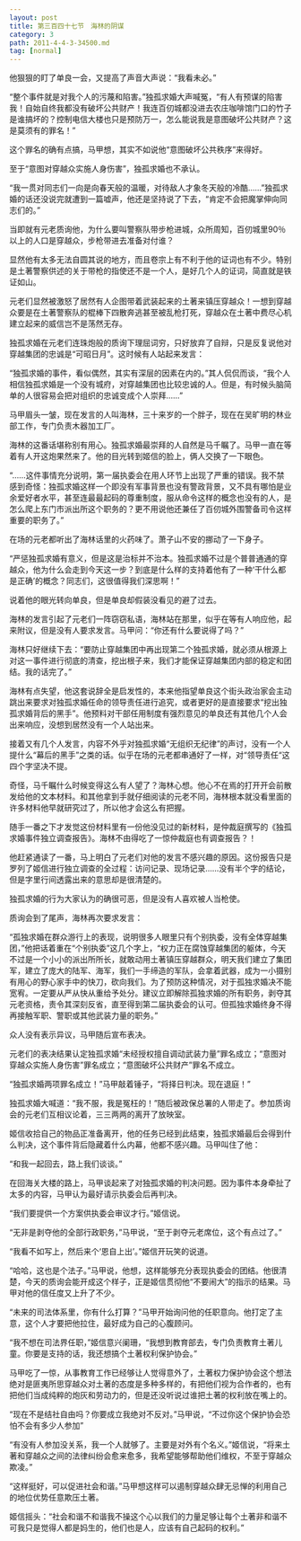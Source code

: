 ```yaml
---
layout: post
title: 第三百四十七节　海林的阴谋
category: 3
path: 2011-4-4-3-34500.md
tag: [normal]
---
```


他狠狠的盯了单良一会，又提高了声音大声说：“我看未必。”

“整个事件就是对我个人的污蔑和陷害。”独孤求婚大声喊冤，“有人有预谋的陷害我！自始自终我都没有破坏公共财产！我连百仞城都没进去农庄咖啡馆门口的竹子是谁搞坏的？控制电信大楼也只是预防万一，怎么能说我是意图破坏公共财产？这是莫须有的罪名！”

这个罪名的确有点搞，马甲想，其实不如说他“意图破坏公共秩序”来得好。

至于“意图对穿越众实施人身伤害”，独孤求婚也不承认。

“我一贯对同志们一向是向春天般的温暖，对待敌人才象冬天般的冷酷……”独孤求婚的话还没说完就遭到一篇嘘声，他还是坚持说了下去，“肯定不会把魔掌伸向同志们的。”

当即就有元老质询他，为什么要叫警察队带步枪进城，众所周知，百仞城里90％以上的人口是穿越众，步枪带进去准备对付谁？

显然他有太多无法自圆其说的地方，而且卷宗上有不利于他的证词也有不少。特别是土著警察供述的关于带枪的指使还不是一个人，是好几个人的证词，简直就是铁证如山。

元老们显然被激怒了居然有人企图带着武装起来的土著来镇压穿越众！一想到穿越众要是在土著警察队的棍棒下四散奔逃甚至被乱枪打死，穿越众在土著中费尽心机建立起来的威信岂不是荡然无存。

独孤求婚在元老们连珠炮般的质询下理屈词穷，只好放弃了自辩，只是反复说他对穿越集团的忠诚是“可昭日月”。这时候有人站起来发言：

“独孤求婚的事件，看似偶然，其实有深层的因素在内的。”其人侃侃而谈，“我个人相信独孤求婚是一个没有城府，对穿越集团也比较忠诚的人。但是，有时候头脑简单的人很容易会把对组织的忠诚变成个人崇拜……”

马甲眉头一皱，现在发言的人叫海林，三十来岁的一个胖子，现在在吴旷明的林业部工作，专门负责木器加工厂。

海林的这番话堪称别有用心。独孤求婚最崇拜的人自然是马千瞩了。马甲一直在等着有人开这炮果然来了。他的目光转到姬信的脸上，俩人交换了一下眼色。

“……这件事情充分说明，第一届执委会在用人环节上出现了严重的错误。我不禁感到奇怪：独孤求婚这样一个即没有军事背景也没有警政背景，又不具有哪怕是业余爱好者水平，甚至连最最起码的尊重制度，服从命令这样的概念也没有的人，是怎么爬上东门市派出所这个职务的？更不用说他还兼任了百仞城外围警备司令这样重要的职务了。”

在场的元老都听出了海林话里的火药味了。萧子山不安的挪动了一下身子。

“严惩独孤求婚有意义，但是这是治标并不治本。独孤求婚不过是个普普通通的穿越众，他为什么会走到今天这一步？到底是什么样的支持着他有了一种‘干什么都是正确’的概念？同志们，这很值得我们深思啊！”

说着他的眼光转向单良，但是单良却假装没看见的避了过去。

海林的发言引起了元老们一阵窃窃私语，海林站在那里，似乎在等有人响应他，起来附议，但是没有人要求发言。马甲问：“你还有什么要说得了吗？”

海林只好继续下去：“要防止穿越集团中再出现第二个独孤求婚，就必须从根源上对这一事件进行彻底的清查，挖出根子来，我们才能保证穿越集团内部的稳定和团结。我的话完了。”

海林有点失望，他这套说辞全是启发性的，本来他指望单良这个街头政治家会主动跳出来要求对独孤求婚任命的领导责任进行追究，或者更好的是直接要求“挖出独孤求婚背后的黑手”。他预料对干部任用制度有强烈意见的单良还有其他几个人会出来响应，没想到居然没有一个人站出来。

接着又有几个人发言，内容不外乎对独孤求婚“无组织无纪律”的声讨，没有一个人提什么“幕后的黑手”之类的话。似乎在场的元老都串通好了一样，对“领导责任“这四个字坚决不提。

奇怪，马千瞩什么时候变得这么有人望了？海林心想。他心不在焉的打开开会前散发给他的文本材料。和其他拿到手就仔细阅读的元老不同，海林根本就没看里面的许多材料他早就研究过了，所以他才会这么有把握。

随手一番之下才发觉这份材料里有一份他没见过的新材料，是仲裁庭撰写的《独孤求婚事件独立调查报告》。海林不由得吃了一惊仲裁庭也有调查报告？！

他赶紧通读了一番，马上明白了元老们对他的发言不感兴趣的原因。这份报告只是罗列了姬信进行独立调查的全过程：访问记录、现场记录……没有半个字的结论，但是字里行间透露出来的意思却是很清楚的。

独孤求婚的行为大家认为的确很可恶，但是没有人喜欢被人当枪使。

质询会到了尾声，海林再次要求发言：

“孤独求婚在群众游行上的表现，说明很多人眼里只有个别执委，没有全体穿越集团，”他把话着重在“个别执委”这几个字上，“权力正在腐蚀穿越集团的躯体，今天不过是一个小小的派出所所长，就敢动用土著镇压穿越群众，明天我们建立了集团军，建立了庞大的陆军、海军，我们一手缔造的军队，会拿着武器，成为一小摄别有用心的野心家手中的快刀，砍向我们。为了预防这种情况，对于孤独求婚决不能宽宥。一定要从严从快从重给予处分。建议立即解除孤独求婚的所有职务，剥夺其元老资格，责令其深刻反省，直至得到第二届执委会的认可。但孤独求婚终身不得再接触军职、警职或其他武装力量的职务。”

众人没有表示异议，马甲随后宣布表决。

元老们的表决结果认定独孤求婚“未经授权擅自调动武装力量”罪名成立；“意图对穿越众实施人身伤害”罪名成立；“意图破坏公共财产”罪名不成立。

“独孤求婚两项罪名成立！”马甲敲着锤子，“将择日判决。现在退庭！”

独孤求婚大喊道：“我不服，我是冤枉的！”随后被政保总署的人带走了。参加质询会的元老们互相议论着，三三两两的离开了放映室。

姬信收拾自己的物品正准备离开，他的任务已经到此结束，独孤求婚最后会得到什么判决，这个事件背后隐藏着什么内幕，他都不感兴趣。马甲叫住了他：

“和我一起回去，路上我们谈谈。”

在回海关大楼的路上，马甲谈起来了对独孤求婚的判决问题。因为事件本身牵扯了太多的内容，马甲认为最好请示执委会后再判决。

“我们要提供一个方案供执委会审议才行。”姬信说。

“无非是剥夺他的全部行政职务，”马甲说，“至于剥夺元老席位，这个有点过了。”

“我看不如写上，然后来个‘恩自上出’。”姬信开玩笑的说道。

“哈哈，这也是个法子。”马甲说，他想，这样能够充分表现执委会的团结。他很清楚，今天的质询会能开成这个样子，正是姬信贯彻他“不要闹大”的指示的结果。马甲对他的信任度又上升了不少。

“未来的司法体系里，你有什么打算？”马甲开始询问他的任职意向。他打定了主意，这个人才要把他拉住，最好成为自己的心腹顾问。

“我不想在司法界任职，”姬信意兴阑珊，“我想到教育部去，专门负责教育土著儿童。你要是支持的话，我还想搞个土著权利保护协会。”

马甲吃了一惊，从事教育工作已经够让人觉得意外了，土著权力保护协会这个想法绝对是匪夷所思穿越众对土著的态度是多种多样的，有把他们视为合作者的，也有把他们当成纯粹的炮灰和劳动力的，但是还没听说过谁把土著的权利放在嘴上的。

“现在不是结社自由吗？你要成立我绝对不反对。”马甲说，“不过你这个保护协会恐怕不会有多少人参加”

“有没有人参加没关系，我一个人就够了。主要是对外有个名义。”姬信说，“将来土著和穿越众之间的法律纠纷会愈来愈多，我希望能够帮助他们维权，不至于穿越众欺凌。”

“这样挺好，可以促进社会和谐。”马甲想这样可以遏制穿越众肆无忌惮的利用自己的地位优势任意欺压土著。

姬信摇头：“社会和谐不和谐我不操这个心以我们的力量足够让每个土著非和谐不可我只是觉得人都是妈生的，他们也是人，应该有自己起码的权利。”